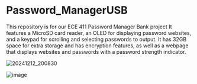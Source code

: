 # Password_ManagerUSB
This repository is for our ECE 411 Password Manager Bank project
It features a MicroSD card reader, an OLED for displaying password websites, and a keypad for scrolling and selecting passwords to output. 
It has 32GB space for extra storage and has encryption features, as well as a webpage that displays websites and passwords with a password strength indicator.


![20241212_200830](https://github.com/user-attachments/assets/71396399-acbc-4ec3-a374-ffd5c6f27fff)

![image](https://github.com/user-attachments/assets/beb4ccbd-3e85-40cc-9e02-c9d83e977e60)
